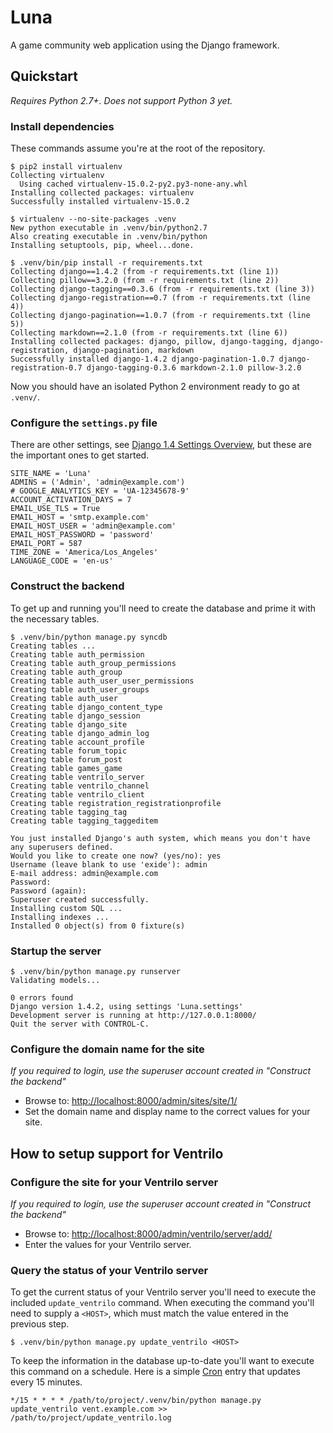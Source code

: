 # Luna
A game community web application using the Django framework.


## Quickstart

_Requires Python 2.7+. Does not support Python 3 yet._

### Install dependencies

These commands assume you're at the root of the repository.

```
$ pip2 install virtualenv
Collecting virtualenv
  Using cached virtualenv-15.0.2-py2.py3-none-any.whl
Installing collected packages: virtualenv
Successfully installed virtualenv-15.0.2
```

```
$ virtualenv --no-site-packages .venv
New python executable in .venv/bin/python2.7
Also creating executable in .venv/bin/python
Installing setuptools, pip, wheel...done.
```

```
$ .venv/bin/pip install -r requirements.txt
Collecting django==1.4.2 (from -r requirements.txt (line 1))
Collecting pillow==3.2.0 (from -r requirements.txt (line 2))
Collecting django-tagging==0.3.6 (from -r requirements.txt (line 3))
Collecting django-registration==0.7 (from -r requirements.txt (line 4))
Collecting django-pagination==1.0.7 (from -r requirements.txt (line 5))
Collecting markdown==2.1.0 (from -r requirements.txt (line 6))
Installing collected packages: django, pillow, django-tagging, django-registration, django-pagination, markdown
Successfully installed django-1.4.2 django-pagination-1.0.7 django-registration-0.7 django-tagging-0.3.6 markdown-2.1.0 pillow-3.2.0
```

Now you should have an isolated Python 2 environment ready to go at ```.venv/```.

### Configure the ```settings.py``` file

There are other settings, see [Django 1.4 Settings Overview](http://django.readthedocs.io/en/1.4.X/topics/settings.html), but these are the important ones to get started.

    SITE_NAME = 'Luna'
    ADMINS = ('Admin', 'admin@example.com')
    # GOOGLE_ANALYTICS_KEY = 'UA-12345678-9'
    ACCOUNT_ACTIVATION_DAYS = 7
    EMAIL_USE_TLS = True
    EMAIL_HOST = 'smtp.example.com'
    EMAIL_HOST_USER = 'admin@example.com'
    EMAIL_HOST_PASSWORD = 'password'
    EMAIL_PORT = 587
    TIME_ZONE = 'America/Los_Angeles'
    LANGUAGE_CODE = 'en-us'


### Construct the backend

To get up and running you'll need to create the database and prime it with the necessary tables.

    $ .venv/bin/python manage.py syncdb
    Creating tables ...
    Creating table auth_permission
    Creating table auth_group_permissions
    Creating table auth_group
    Creating table auth_user_user_permissions
    Creating table auth_user_groups
    Creating table auth_user
    Creating table django_content_type
    Creating table django_session
    Creating table django_site
    Creating table django_admin_log
    Creating table account_profile
    Creating table forum_topic
    Creating table forum_post
    Creating table games_game
    Creating table ventrilo_server
    Creating table ventrilo_channel
    Creating table ventrilo_client
    Creating table registration_registrationprofile
    Creating table tagging_tag
    Creating table tagging_taggeditem

    You just installed Django's auth system, which means you don't have any superusers defined.
    Would you like to create one now? (yes/no): yes
    Username (leave blank to use 'exide'): admin
    E-mail address: admin@example.com
    Password:
    Password (again):
    Superuser created successfully.
    Installing custom SQL ...
    Installing indexes ...
    Installed 0 object(s) from 0 fixture(s)

### Startup the server


    $ .venv/bin/python manage.py runserver
    Validating models...

    0 errors found
    Django version 1.4.2, using settings 'Luna.settings'
    Development server is running at http://127.0.0.1:8000/
    Quit the server with CONTROL-C.

### Configure the domain name for the site

_If you required to login, use the superuser account created in "Construct the backend"_

- Browse to: [http://localhost:8000/admin/sites/site/1/](http://localhost:8000/admin/sites/site/1/)
- Set the domain name and display name to the correct values for your site.

## How to setup support for Ventrilo

### Configure the site for your Ventrilo server

_If you required to login, use the superuser account created in "Construct the backend"_

- Browse to: [http://localhost:8000/admin/ventrilo/server/add/](http://localhost:8000/admin/ventrilo/server/add/)
- Enter the values for your Ventrilo server.

### Query the status of your Ventrilo server

To get the current status of your Ventrilo server you'll need to execute the included ```update_ventrilo``` command.
When executing the command you'll need to supply a ```<HOST>```, which must match the value entered in the previous step.

    $ .venv/bin/python manage.py update_ventrilo <HOST>

To keep the information in the database up-to-date you'll want to execute this command on a schedule.
Here is a simple [Cron](https://en.wikipedia.org/wiki/Cron) entry that updates every 15 minutes.

    */15 * * * * /path/to/project/.venv/bin/python manage.py update_ventrilo vent.example.com >> /path/to/project/update_ventrilo.log
